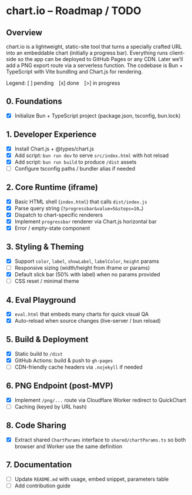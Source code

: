 # chart.io – Roadmap / TODO

## Overview
chart.io is a lightweight, static-site tool that turns a specially crafted URL into an embeddable chart (initially a progress bar).  Everything runs client-side so the app can be deployed to GitHub Pages or any CDN.  Later we’ll add a PNG export route via a serverless function.  The codebase is Bun + TypeScript with Vite bundling and Chart.js for rendering.

Legend:
[ ] pending  [x] done  [>] in progress

## 0. Foundations
- [x] Initialize Bun + TypeScript project (package.json, tsconfig, bun.lock)

## 1. Developer Experience
- [x] Install Chart.js + @types/chart.js
- [x] Add script: `bun run dev` to serve `src/index.html` with hot reload
- [x] Add script: `bun run build` to produce `/dist` assets
- [ ] Configure tsconfig paths / bundler alias if needed

## 2. Core Runtime (iframe)
- [x] Basic HTML shell (`index.html`) that calls `dist/index.js`
- [x] Parse query string (`?progressbar&value=5&steps=10…`)
- [x] Dispatch to chart-specific renderers
- [x] Implement `progressbar` renderer via Chart.js horizontal bar
- [x] Error / empty-state component

## 3. Styling & Theming
- [x] Support `color`, `label`, `showLabel`, `labelColor`, `height` params
- [ ] Responsive sizing (width/height from iframe or params)
- [x] Default slick bar (50% with label) when no params provided
- [ ] CSS reset / minimal theme

## 4. Eval Playground
- [x] `eval.html` that embeds many charts for quick visual QA
- [x] Auto-reload when source changes (live-server / bun reload)

## 5. Build & Deployment
- [x] Static build to `/dist`
- [x] GitHub Actions: build & push to `gh-pages`
- [ ] CDN-friendly cache headers via `.nojekyll` if needed

## 6. PNG Endpoint (post-MVP)
- [x] Implement `/png/...` route via Cloudflare Worker redirect to QuickChart
- [ ] Caching (keyed by URL hash)

## 8. Code Sharing
- [x] Extract shared `ChartParams` interface to `shared/chartParams.ts` so both browser and Worker use the same definition

## 7. Documentation
- [ ] Update `README.md` with usage, embed snippet, parameters table
- [ ] Add contribution guide 